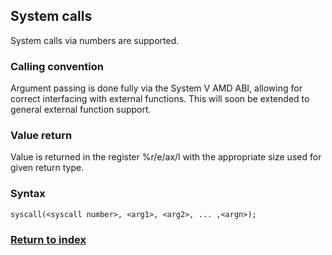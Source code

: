 ## System calls

System calls via numbers are supported.

### Calling convention

Argument passing is done fully via the System V AMD ABI, allowing for correct interfacing with external functions. This will soon be extended to general external function support.

### Value return

Value is returned in the register %r/e/ax/l with the appropriate size used for given return type.

### Syntax

```
syscall(<syscall number>, <arg1>, <arg2>, ... ,<argn>);
```

### [Return to index](./Index.md)